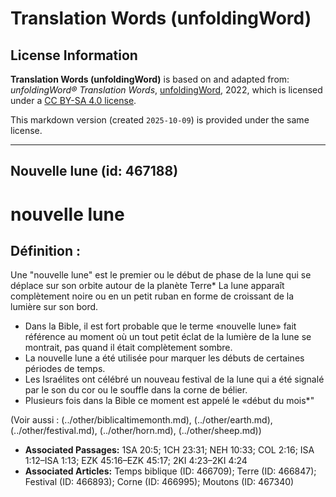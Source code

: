 # Translation Words (unfoldingWord)

## License Information

**Translation Words (unfoldingWord)** is based on and adapted from: _unfoldingWord® Translation Words_, [unfoldingWord](https://unfoldingword.org/utw), 2022, which is licensed under a [CC BY-SA 4.0 license](https://creativecommons.org/licenses/by-sa/4.0/legalcode.en).

This markdown version (created `2025-10-09`) is provided under the same license.



--------------------------------

## Nouvelle lune (id: 467188)

nouvelle lune
=============

Définition :
------------

Une "nouvelle lune" est le premier ou le début de phase de la lune qui se déplace sur son orbite autour de la planète Terre\* La lune apparaît complètement noire ou en un petit ruban en forme de croissant de la lumière sur son bord.

* Dans la Bible, il est fort probable que le terme «nouvelle lune» fait référence au moment où un tout petit éclat de la lumière de la lune se montrait, pas quand il était complètement sombre.
* La nouvelle lune a été utilisée pour marquer les débuts de certaines périodes de temps.
* Les Israélites ont célébré un nouveau festival de la lune qui a été signalé par le son du cor ou le souffle dans la corne de bélier.
* Plusieurs fois dans la Bible ce moment est appelé le «début du mois\*"

(Voir aussi : (../other/biblicaltimemonth.md), (../other/earth.md), (../other/festival.md), (../other/horn.md), (../other/sheep.md))

* **Associated Passages:** 1SA 20:5; 1CH 23:31; NEH 10:33; COL 2:16; ISA 1:12–ISA 1:13; EZK 45:16–EZK 45:17; 2KI 4:23–2KI 4:24
* **Associated Articles:** Temps biblique (ID: 466709); Terre (ID: 466847); Festival (ID: 466893); Corne (ID: 466995); Moutons (ID: 467340)

